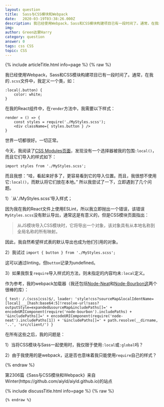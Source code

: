 ```yaml
---
layout: question
title:  Sass与CSS模块和Webpack
date:   2020-03-19T03:38:26.000Z
description: 我已经使用Webpack，Sass和CSS模块构建项目已有一段时间了。通常，在我的.scss文件中，我定义一个类，如： local(.button) ...
img: 
author: Green达蒙Harry
category: question
answer: 0
tags: css CSS
topic: CSS
---
```

<div class="article-root">
  <div class="article">
    {% include articleTitle.html info=page %}
    {% raw %}
    <div class="article-content"><p><font style="vertical-align: inherit;"><font style="vertical-align: inherit;">我已经使用Webpack，Sass和CSS模块构建项目已有一段时间了。</font><font style="vertical-align: inherit;">通常，在我的</font></font><code>.scss</code><font style="vertical-align: inherit;"><font style="vertical-align: inherit;">文件中，我定义一个类，如：</font></font></p>

<pre><code>:local(.button) {<font></font>
    color: white;<font></font>
}<font></font>
</code></pre>

<p><font style="vertical-align: inherit;"><font style="vertical-align: inherit;">在我的React组件中，在</font></font><code>render</code><font style="vertical-align: inherit;"><font style="vertical-align: inherit;">方法中，我需要以下样式：</font></font></p>

<pre><code>render = () =&gt; {<font></font>
    const styles = require('./MyStyles.scss');<font></font>
    &lt;div className={ styles.button } /&gt;<font></font>
}<font></font>
</code></pre>

<p><font style="vertical-align: inherit;"><font style="vertical-align: inherit;">世界一切都很好。</font><font style="vertical-align: inherit;">一切正常。</font></font></p>

<p><font style="vertical-align: inherit;"><font style="vertical-align: inherit;">今天，我阅读了</font></font><a href="https://github.com/css-modules/css-modules"><font style="vertical-align: inherit;"><font style="vertical-align: inherit;">CSS Modules页面</font></font></a><font style="vertical-align: inherit;"><font style="vertical-align: inherit;">，发现没有一个选择器被我的包围</font></font><code>:local()</code><font style="vertical-align: inherit;"><font style="vertical-align: inherit;">，而且它们导入的样式如下：</font></font></p>

<pre><code>import styles from './MyStyles.scss';
</code></pre>

<p><font style="vertical-align: inherit;"><font style="vertical-align: inherit;">而且我想：“哇，看起来好多了，更容易看到它的导入位置。而且，我很想不使用它</font></font><code>:local()</code><font style="vertical-align: inherit;"><font style="vertical-align: inherit;">，而默认</font><font style="vertical-align: inherit;">将它们放在</font><font style="vertical-align: inherit;">本地。” </font><font style="vertical-align: inherit;">所以我尝试了一下，立即遇到了几个问题。</font></font></p>

<p><font style="vertical-align: inherit;"><font style="vertical-align: inherit;">1）`从'./MyStyles.scss'导入样式；</font></font></p>

<p><font style="vertical-align: inherit;"><font style="vertical-align: inherit;">因为我在我的React文件上使用ESLint，所以我立即抛出一个错误，该错误</font></font><code>MyStyles.scss</code><font style="vertical-align: inherit;"><font style="vertical-align: inherit;">没有默认导出，通常这是有意义的，但是CSS模块页面指出：</font></font></p>

<blockquote>
  <p><font style="vertical-align: inherit;"><font style="vertical-align: inherit;">从JS模块导入CSS模块时，它将导出一个对象，该对象具有从本地名称到全局名称的所有映射。</font></font></p>
</blockquote>

<p><font style="vertical-align: inherit;"><font style="vertical-align: inherit;">因此，我自然希望样式表的默认导出也成为他们引用的对象。</font></font></p>

<p><font style="vertical-align: inherit;"><font style="vertical-align: inherit;">2）我试过 </font></font><code>import { button } from './MyStyles.scss';</code></p>

<p><font style="vertical-align: inherit;"><font style="vertical-align: inherit;">这可以通过linting，但</font></font><code>button</code><font style="vertical-align: inherit;"><font style="vertical-align: inherit;">记录为undefined。</font></font></p>

<p><font style="vertical-align: inherit;"><font style="vertical-align: inherit;">3）如果我恢复</font></font><code>require</code><font style="vertical-align: inherit;"><font style="vertical-align: inherit;">导入样式</font><font style="vertical-align: inherit;">的</font><font style="vertical-align: inherit;">方法，则未指定的内容均未</font></font><code>:local</code><font style="vertical-align: inherit;"><font style="vertical-align: inherit;">定义。</font></font></p>

<p><font style="vertical-align: inherit;"><font style="vertical-align: inherit;">作为参考，我的webpack加载器（我还包括</font></font><a href="https://www.npmjs.com/package/node-neat"><font style="vertical-align: inherit;"><font style="vertical-align: inherit;">Node-Neat</font></font></a><font style="vertical-align: inherit;"><font style="vertical-align: inherit;">和</font></font><a href="https://www.npmjs.com/package/node-bourbon"><font style="vertical-align: inherit;"><font style="vertical-align: inherit;">Node-Bourbon这</font></font></a><font style="vertical-align: inherit;"><font style="vertical-align: inherit;">两个很棒的库）：</font></font></p>

<pre><code>{ test: /.(scss|css)$/, loader: 'style!css?sourceMap&amp;localIdentName=[local]___[hash:base64:5]!resolve-url!sass?outputStyle=expanded&amp;sourceMap&amp;includePaths[]=' + encodeURIComponent(require('node-bourbon').includePaths) +<font></font>
'&amp;includePaths[]=' + encodeURIComponent(require('node-neat').includePaths[1]) + '&amp;includePaths[]=' + path.resolve(__dirname, '..', 'src/client/') }<font></font>
</code></pre>

<p><font style="vertical-align: inherit;"><font style="vertical-align: inherit;">在所有这些之后，我的问题是：</font></font></p>

<p><font style="vertical-align: inherit;"><font style="vertical-align: inherit;">1）当将CSS模块与Sass一起使用时，我仅限于使用</font></font><code>:local</code><font style="vertical-align: inherit;"><font style="vertical-align: inherit;">或</font></font><code>:global</code><font style="vertical-align: inherit;"><font style="vertical-align: inherit;">吗？</font></font></p>

<p><font style="vertical-align: inherit;"><font style="vertical-align: inherit;">2）由于我使用的是webpack，这是否也意味着我只能使用</font></font><code>require</code><font style="vertical-align: inherit;"><font style="vertical-align: inherit;">自己的样式？</font></font></p></div>
    {% endraw %}
  </div>
  <p class="winter_mark">第2306篇《Sass与CSS模块和Webpack》来自Winter(https://github.com/aiyld/aiyld.github.io)的站点</p>
  <div class="discuss-wrapper">
    {% include discussTitle.html info=page %}
    {% raw %}
    
    {% endraw %}
  </div>
<div>
